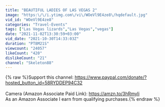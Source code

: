 ```yaml
---
title: "BEAUTIFUL LADIES OF LAS VEGAS 2"
image: "https:\/\/i.ytimg.com\/vi\/WOeVl9E4ze8\/hqdefault.jpg"
vid_id: "WOeVl9E4ze8"
categories: "Travel-Events"
tags: ["Las Vegas lizards","Las Vegas","vegas"]
date: "2021-11-02T13:30:59+03:00"
vid_date: "2021-10-30T14:33:03Z"
duration: "PT8M21S"
viewcount: "24057"
likeCount: "420"
dislikeCount: "21"
channel: "Skeleton88"
---
```

{% raw %}Support this channel: <a rel="nofollow" target="blank" href="https://www.paypal.com/donate/?hosted_button_id=58RYDDEP94C32">https://www.paypal.com/donate/?hosted_button_id=58RYDDEP94C32</a><br /><br />Camera (Amazon Associate Paid Link): <a rel="nofollow" target="blank" href="https://amzn.to/3hRmyli">https://amzn.to/3hRmyli</a><br />As an Amazon Associate I earn from qualifying purchases.{% endraw %}
